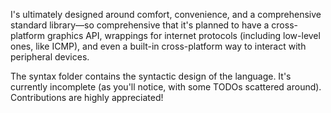I's ultimately designed around comfort, convenience, and a comprehensive standard library—so comprehensive that it's planned to have a cross-platform graphics API, wrappings for internet protocols (including low-level ones, like ICMP), and even a built-in cross-platform way to interact with peripheral devices.

The syntax folder contains the syntactic design of the language. It's currently incomplete (as you'll notice, with some TODOs scattered around). Contributions are highly appreciated!
